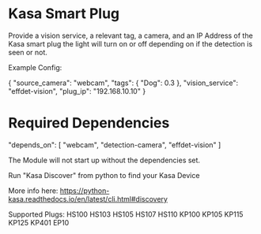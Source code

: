 # Kasa Smart Plug

Provide a vision service, a relevant tag, a camera, and an IP Address of the Kasa smart plug the light will turn on or off depending on if the detection is seen or not.

Example Config:

{
  "source_camera": "webcam",
  "tags": {
    "Dog": 0.3
  },
  "vision_service": "effdet-vision",
  "plug_ip": "192.168.10.10"
}

# Required Dependencies
  "depends_on": [
    "webcam",
    "detection-camera",
    "effdet-vision"
    ]

  The Module will not start up without the dependencies set.

Run "Kasa Discover" from python to find your Kasa Device

More info here: https://python-kasa.readthedocs.io/en/latest/cli.html#discovery

Supported Plugs:
HS100
HS103
HS105
HS107
HS110
KP100
KP105
KP115
KP125
KP401
EP10
